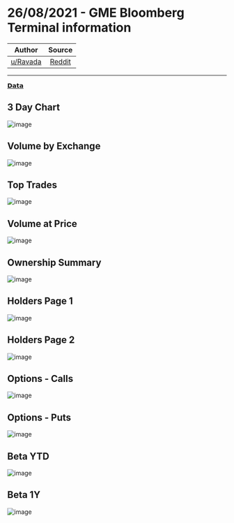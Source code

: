 26/08/2021 - GME Bloomberg Terminal information
===============================================

| Author       | Source       | 
| :-------------: |:-------------:|
|  [u/Ravada](https://www.reddit.com/user/Ravada/) | [Reddit](https://www.reddit.com/r/DDintoGME/comments/pc7q6m/26082021_gme_bloomberg_terminal_information/) | 

---

[𝗗𝗮𝘁𝗮](https://www.reddit.com/r/DDintoGME/search?q=flair_name%3A%22%F0%9D%97%97%F0%9D%97%AE%F0%9D%98%81%F0%9D%97%AE%22&restrict_sr=1)

## 3 Day Chart
![image](https://user-images.githubusercontent.com/82035192/131218176-fbf0840a-253d-42a3-a014-28dc5f1194a1.png)


## Volume by Exchange
![image](https://user-images.githubusercontent.com/82035192/131218179-bfd53db7-831c-464d-bb3d-2920166ca28e.png)

## Top Trades
![image](https://user-images.githubusercontent.com/82035192/131218183-7e1ccf98-ec60-4383-af98-2b13dff0b4de.png)

## Volume at Price
![image](https://user-images.githubusercontent.com/82035192/131218184-b5c493e3-434f-4ed4-86a3-bac511f8338d.png)

## Ownership Summary
![image](https://user-images.githubusercontent.com/82035192/131218185-d7af0d97-b8cd-459f-a526-cce32297917d.png)

## Holders Page 1
![image](https://user-images.githubusercontent.com/82035192/131218205-71095fae-a72e-49f0-bd5c-014b3f543219.png)


## Holders Page 2
![image](https://user-images.githubusercontent.com/82035192/131218206-63f5afcc-44bf-4d38-9ddb-eb6d15622c55.png)


## Options - Calls
![image](https://user-images.githubusercontent.com/82035192/131218210-efdbbd0b-c6b7-42cc-b633-0c05947f0160.png)


## Options - Puts
![image](https://user-images.githubusercontent.com/82035192/131218215-56945276-7dca-4299-8d08-4adaa8636aa3.png)


## Beta YTD
![image](https://user-images.githubusercontent.com/82035192/131218219-5718c1d2-1fea-4250-99ba-2f5fca69c12d.png)


## Beta 1Y
![image](https://user-images.githubusercontent.com/82035192/131218224-040fb974-b19b-435d-a29f-9bc0c9656bbc.png)
